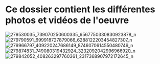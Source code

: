 # Ce dossier contient les différentes photos et vidéos de l'oeuvre


![279530035_739070250600335_6567750330830923878_n](https://user-images.githubusercontent.com/89647885/167046199-3b1fd2bd-a762-4df8-a307-f06c659916ca.jpg)
![279790591_699918727879066_6288122203454827307_n](https://user-images.githubusercontent.com/89647885/167046313-b95adbd1-8688-4ce5-89a5-13d85305a485.jpg)
![279966797_409220247686149_8746070614550480749_n](https://user-images.githubusercontent.com/89647885/167046316-4fcb7fd8-87a7-4a7f-855c-370daa60fb06.jpg)
![279874831_749080319432924_3232092042996966920_n](https://user-images.githubusercontent.com/89647885/167046322-c5d197dd-84e8-4ec0-9ae6-fcf103ea321d.jpg)![279842052_408263297760361_2317368907972172645_n](https://user-images.githubusercontent.com/89647885/167046358-ce3d14b5-4820-4c21-8593-227520f76214.jpg)


